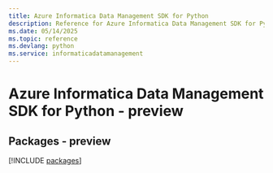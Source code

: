 ```yaml
---
title: Azure Informatica Data Management SDK for Python
description: Reference for Azure Informatica Data Management SDK for Python
ms.date: 05/14/2025
ms.topic: reference
ms.devlang: python
ms.service: informaticadatamanagement
---
```

# Azure Informatica Data Management SDK for Python - preview
## Packages - preview
[!INCLUDE [packages](informatica-data-management-index.md)]